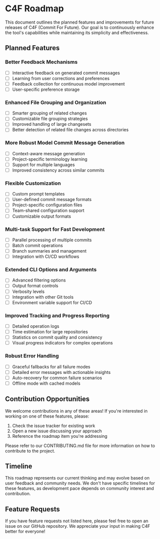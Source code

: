 # C4F Roadmap

This document outlines the planned features and improvements for future releases of C4F (Commit For Future). Our goal is to continuously enhance the tool's capabilities while maintaining its simplicity and effectiveness.

## Planned Features

### Better Feedback Mechanisms
- [ ] Interactive feedback on generated commit messages
- [ ] Learning from user corrections and preferences
- [ ] Feedback collection for continuous model improvement
- [ ] User-specific preference storage

### Enhanced File Grouping and Organization
- [ ] Smarter grouping of related changes
- [ ] Customizable file grouping strategies
- [ ] Improved handling of large changesets
- [ ] Better detection of related file changes across directories

### More Robust Model Commit Message Generation
- [ ] Context-aware message generation
- [ ] Project-specific terminology learning
- [ ] Support for multiple languages
- [ ] Improved consistency across similar commits

### Flexible Customization
- [ ] Custom prompt templates
- [ ] User-defined commit message formats
- [ ] Project-specific configuration files
- [ ] Team-shared configuration support
- [ ] Customizable output formats

### Multi-task Support for Fast Development
- [ ] Parallel processing of multiple commits
- [ ] Batch commit operations
- [ ] Branch summaries and management
- [ ] Integration with CI/CD workflows

### Extended CLI Options and Arguments
- [ ] Advanced filtering options
- [ ] Output format controls
- [ ] Verbosity levels
- [ ] Integration with other Git tools
- [ ] Environment variable support for CI/CD

### Improved Tracking and Progress Reporting
- [ ] Detailed operation logs
- [ ] Time estimation for large repositories
- [ ] Statistics on commit quality and consistency
- [ ] Visual progress indicators for complex operations

### Robust Error Handling
- [ ] Graceful fallbacks for all failure modes
- [ ] Detailed error messages with actionable insights
- [ ] Auto-recovery for common failure scenarios
- [ ] Offline mode with cached models

## Contribution Opportunities

We welcome contributions in any of these areas! If you're interested in working on one of these features, please:

1. Check the issue tracker for existing work
2. Open a new issue discussing your approach
3. Reference the roadmap item you're addressing

Please refer to our CONTRIBUTING.md file for more information on how to contribute to the project.

## Timeline

This roadmap represents our current thinking and may evolve based on user feedback and community needs. We don't have specific timelines for these features, as development pace depends on community interest and contribution.

## Feature Requests

If you have feature requests not listed here, please feel free to open an issue on our GitHub repository. We appreciate your input in making C4F better for everyone!